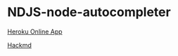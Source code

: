 # NDJS-node-autocompleter

[Heroku Online App](https://desolate-shore-83992.herokuapp.com/)

[Hackmd](https://hackmd.io/hN7b6w2QTtSa_As3WQvT_w)
